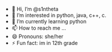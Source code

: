 - 👋 Hi, I’m @s1ntheta
- 👀 I’m interested in python, java, c++, c.
- 🌱 I’m currently learning python
- 📫 How to reach me ...
- 😄 Pronouns: she/her
- ⚡ Fun fact: im in 12th grade
